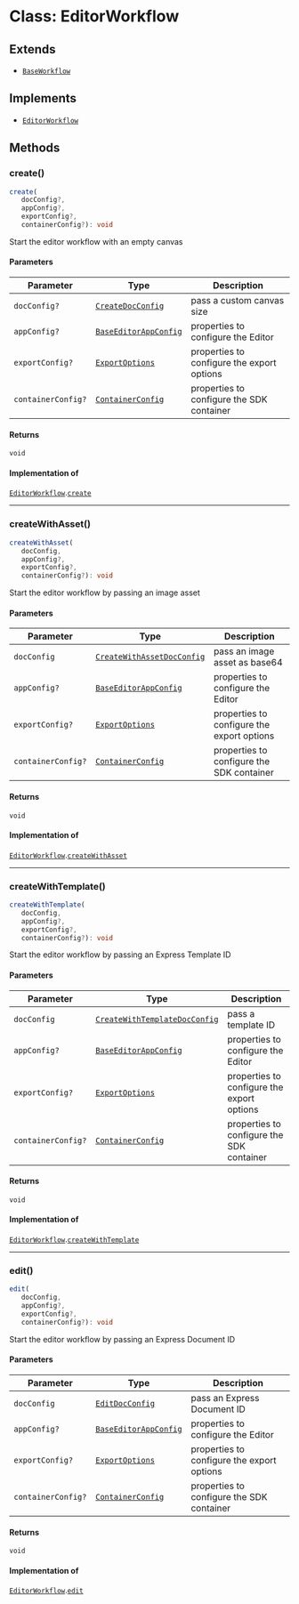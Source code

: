 # Class: EditorWorkflow

## Extends

- [`BaseWorkflow`](../../../BaseWorkflow/classes/base-workflow.md)

## Implements

- [`EditorWorkflow`](../../EditorWorkflow.types/interfaces/editor-workflow/index.md)

## Methods

### create()

```ts
create(
   docConfig?, 
   appConfig?, 
   exportConfig?, 
   containerConfig?): void
```

Start the editor workflow with an empty canvas

#### Parameters

| Parameter | Type | Description |
| ------ | ------ | ------ |
| `docConfig?` | [`CreateDocConfig`](../../../../../../shared/src/types/editor/DocConfig.types/interfaces/create-doc-config/index.md) | pass a custom canvas size |
| `appConfig?` | [`BaseEditorAppConfig`](../../../../../../shared/src/types/editor/AppConfig.types/interfaces/base-editor-app-config/index.md) | properties to configure the Editor |
| `exportConfig?` | [`ExportOptions`](../../../../../../shared/src/types/ExportConfig.types/type-aliases/export-options/index.md) | properties to configure the export options |
| `containerConfig?` | [`ContainerConfig`](../../../../../../shared/src/types/ContainerConfig.types/type-aliases/container-config/index.md) | properties to configure the SDK container |

#### Returns

`void`

#### Implementation of

[`EditorWorkflow`](../../EditorWorkflow.types/interfaces/editor-workflow/index.md).[`create`](../../EditorWorkflow.types/interfaces/editor-workflow/index.md#create)

<hr />

### createWithAsset()

```ts
createWithAsset(
   docConfig, 
   appConfig?, 
   exportConfig?, 
   containerConfig?): void
```

Start the editor workflow by passing an image asset

#### Parameters

| Parameter | Type | Description |
| ------ | ------ | ------ |
| `docConfig` | [`CreateWithAssetDocConfig`](../../../../../../shared/src/types/editor/DocConfig.types/interfaces/create-with-asset-doc-config/index.md) | pass an image asset as base64 |
| `appConfig?` | [`BaseEditorAppConfig`](../../../../../../shared/src/types/editor/AppConfig.types/interfaces/base-editor-app-config/index.md) | properties to configure the Editor |
| `exportConfig?` | [`ExportOptions`](../../../../../../shared/src/types/ExportConfig.types/type-aliases/export-options/index.md) | properties to configure the export options |
| `containerConfig?` | [`ContainerConfig`](../../../../../../shared/src/types/ContainerConfig.types/type-aliases/container-config/index.md) | properties to configure the SDK container |

#### Returns

`void`

#### Implementation of

[`EditorWorkflow`](../../EditorWorkflow.types/interfaces/editor-workflow/index.md).[`createWithAsset`](../../EditorWorkflow.types/interfaces/editor-workflow/index.md#createwithasset)

<hr />

### createWithTemplate()

```ts
createWithTemplate(
   docConfig, 
   appConfig?, 
   exportConfig?, 
   containerConfig?): void
```

Start the editor workflow by passing an Express Template ID

#### Parameters

| Parameter | Type | Description |
| ------ | ------ | ------ |
| `docConfig` | [`CreateWithTemplateDocConfig`](../../../../../../shared/src/types/editor/DocConfig.types/interfaces/create-with-template-doc-config/index.md) | pass a template ID |
| `appConfig?` | [`BaseEditorAppConfig`](../../../../../../shared/src/types/editor/AppConfig.types/interfaces/base-editor-app-config/index.md) | properties to configure the Editor |
| `exportConfig?` | [`ExportOptions`](../../../../../../shared/src/types/ExportConfig.types/type-aliases/export-options/index.md) | properties to configure the export options |
| `containerConfig?` | [`ContainerConfig`](../../../../../../shared/src/types/ContainerConfig.types/type-aliases/container-config/index.md) | properties to configure the SDK container |

#### Returns

`void`

#### Implementation of

[`EditorWorkflow`](../../EditorWorkflow.types/interfaces/editor-workflow/index.md).[`createWithTemplate`](../../EditorWorkflow.types/interfaces/editor-workflow/index.md#createwithtemplate)

<hr />

### edit()

```ts
edit(
   docConfig, 
   appConfig?, 
   exportConfig?, 
   containerConfig?): void
```

Start the editor workflow by passing an Express Document ID

#### Parameters

| Parameter | Type | Description |
| ------ | ------ | ------ |
| `docConfig` | [`EditDocConfig`](../../../../../../shared/src/types/editor/DocConfig.types/interfaces/edit-doc-config/index.md) | pass an Express Document ID |
| `appConfig?` | [`BaseEditorAppConfig`](../../../../../../shared/src/types/editor/AppConfig.types/interfaces/base-editor-app-config/index.md) | properties to configure the Editor |
| `exportConfig?` | [`ExportOptions`](../../../../../../shared/src/types/ExportConfig.types/type-aliases/export-options/index.md) | properties to configure the export options |
| `containerConfig?` | [`ContainerConfig`](../../../../../../shared/src/types/ContainerConfig.types/type-aliases/container-config/index.md) | properties to configure the SDK container |

#### Returns

`void`

#### Implementation of

[`EditorWorkflow`](../../EditorWorkflow.types/interfaces/editor-workflow/index.md).[`edit`](../../EditorWorkflow.types/interfaces/editor-workflow/index.md#edit)
